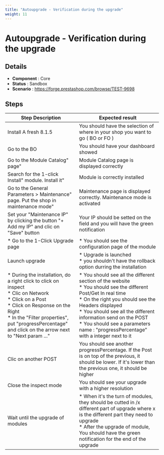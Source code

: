 ```yaml
---
title: "Autoupgrade - Verification during the upgrade"
weight: 11
---
```


# Autoupgrade - Verification during the upgrade
## Details
* **Component** : Core
* **Status** : Sandbox
* **Scenario** : https://forge.prestashop.com/browse/TEST-9698

## Steps
| Step Description | Expected result |
| ----- | ----- |
| Install A fresh 8.1.5 | You should have the selection of where in your shop you want to go ( BO or FO ) |
| Go to the BO | You should have your dashboard showed |
| Go to the Module Catalog" page" | Module Catalog page is displayed correctly |
| Search for the 1-click Install" module. Install it" | Module is correctly installed |
| Go to the General Parameters > Maintenance" page. Put the shop in maintenance mode" | Maintenance page is displayed correctly. Maintenance mode is activated |
| Set your "Maintenance IP" by clicking the button "+ Add my IP" and clic on "Save" button | Your IP should be setted on the field and you will have the green notification |
| * Go to the 1-Click Upgrade page | * You should see the configuration page of the module |
| Launch upgrade | * Upgrade is launched<br> * you shouldn't have the rollback option durring the installation |
| * During the installation, do a right click to click on inspect<br> * Clic on Network <br> * Click on a Post<br> * Click on Response on the Right <br> * In the "Filter properties", put "progressPercentage" and click on the arrow next to "Next param ..." | * You should see all the different section of the website<br> * You should see the different Post/Get In real time <br> * On the right you should see the Headers displayed<br> * You should see all the different information send on the POST <br> * You should see a parameters name : "progressPercentage" with a integer next to it |
| Clic on another POST | You should see another progressPercentage. If the Post is on top of the previous, it should be lower. If it's lower than the previous one, it should be higher |
| Close the inspect mode | You should see your upgrade with a higher resolution |
| Wait until the upgrade of modules | * When it's the turn of modules, they should be cutted in /x different part of upgrade where x is the different part they need to upgrade<br> * After the upgrade of module, You should have the green notification for the end of the upgrade |
